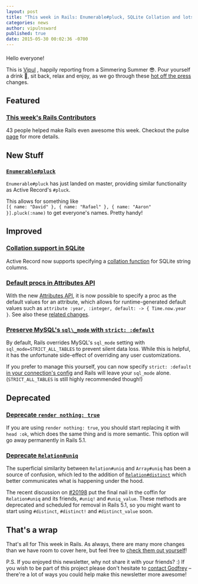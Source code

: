 ```yaml
---
layout: post
title: "This week in Rails: Enumerable#pluck, SQLite Collation and lots more"
categories: news
author: vipulnsward
published: true
date: 2015-05-30 00:02:36 -0700
---
```


#### 

Hello everyone!

This is [Vipul](https://twitter.com/vipulnsward) , happily reporting from a Simmering Summer 😎. Pour yourself a drink 🍹, sit back, relax and enjoy, as we go through these [hot off the press](https://github.com/rails/rails) changes.

## Featured

### [This week's Rails Contributors](http://contributors.rubyonrails.org/contributors/in-time-window/20150515-20150522)

43 people helped make Rails even awesome this week. Checkout the pulse [page](https://github.com/rails/rails/pulse) for more details.

## New Stuff

### [`Enumerable#pluck`](https://github.com/rails/rails/pull/20350)

`Enumerable#pluck` has just landed on master, providing similar functionality as Active Record's `#pluck`.

This allows for something like  
`[{ name: "David" }, { name: "Rafael" }, { name: "Aaron" }].pluck(:name)` to get everyone's names. Pretty handy!

## Improved

### [Collation support in SQLite](https://github.com/rails/rails/pull/20041)

Active Record now supports specifying a [collation function](https://www.sqlite.org/datatype3.html#collation) for SQLite string columns.

### [Default procs in Attributes API](https://github.com/rails/rails/pull/19914)

With the new [Attributes API](http://confreaks.tv/videos/railsconf2015-designing-a-great-ruby-api-how-we-re-simplifying-rails-5), it is now possible to specify a proc as the default values for an attribute, which allows for runtime-generated default values such as `attribute :year, :integer, default: -> { Time.now.year }`. See also these [related changes](https://github.com/rails/rails/commit/a6e3cdae0ce1d05a6b9f7dff4499f6be3fbf63c2).

### [Preserve MySQL's `sql\_mode` with `strict: :default`](https://github.com/rails/rails/pull/17654)

By default, Rails overrides MySQL's `sql_mode` setting with `sql_mode=STRICT_ALL_TABLES` to prevent silent data loss. While this is helpful, it has the unfortunate side-effect of overriding any user customizations.

If you prefer to manage this yourself, you can now specify `strict: :default` [in your connection's config](https://github.com/rails/rails/issues/17370#issuecomment-106159323) and Rails will leave your `sql_mode` alone. (`STRICT_ALL_TABLES` is still highly recommended though!)

## Deprecated

### [Deprecate `render nothing: true`](https://github.com/rails/rails/pull/20336)

If you are using `render nothing: true`, you should start replacing it with `head :ok`, which does the same thing and is more semantic. This option will go away permanently in Rails 5.1.

### [Deprecate `Relation#uniq`](https://github.com/rails/rails/commit/adfab2dcf4003ca564d78d4425566dd2d9cd8b4f)

The superficial similarity between `Relation#uniq` and `Array#uniq` has been a source of confusion, which led to the addition of [`Relation#distinct`](https://github.com/rails/rails/pull/9683) which better communicates what is happening under the hood.

The recent discussion on [#20198](https://github.com/rails/rails/pull/20198) put the final nail in the coffin for `Relation#uniq` and its friends, `#uniq!` and `#uniq_value`. These methods are deprecated and scheduled for removal in Rails 5.1, so you might want to start using `#distinct`, `#distinct!` and `#distinct_value` soon.

## That's a wrap

That's all for This week in Rails. As always, there are many more changes than we have room to cover here, but feel free to [check them out yourself](https://github.com/rails/rails/compare/master@%7B2015-05-22%7D...@%7B2015-05-29%7D)!

P.S. If you enjoyed this newsletter, why not share it with your friends? :) If you wish to be part of this project please don't hesitate to [contact Godfrey](mailto:godfrey@brewhouse.io) – there're a lot of ways you could help make this newsletter more awesome!

